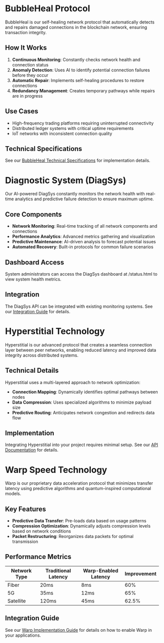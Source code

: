 ﻿# BubbleHeal Protocol

BubbleHeal is our self-healing network protocol that automatically detects and repairs damaged connections in the blockchain network, ensuring transaction integrity.

## How It Works

1. **Continuous Monitoring**: Constantly checks network health and connection status
2. **Anomaly Detection**: Uses AI to identify potential connection failures before they occur
3. **Automatic Repair**: Implements self-healing procedures to restore connections
4. **Redundancy Management**: Creates temporary pathways while repairs are in progress

## Use Cases

- High-frequency trading platforms requiring uninterrupted connectivity
- Distributed ledger systems with critical uptime requirements
- IoT networks with inconsistent connection quality

## Technical Specifications

See our [BubbleHeal Technical Specifications](../technical/bubbleheal-specs.md) for implementation details.

# Diagnostic System (DiagSys)

Our AI-powered DiagSys constantly monitors the network health with real-time analytics and predictive failure detection to ensure maximum uptime.

## Core Components

- **Network Monitoring**: Real-time tracking of all network components and connections
- **Performance Analytics**: Advanced metrics gathering and visualization
- **Predictive Maintenance**: AI-driven analysis to forecast potential issues
- **Automated Recovery**: Built-in protocols for common failure scenarios

## Dashboard Access

System administrators can access the DiagSys dashboard at /status.html to view system health metrics.

## Integration

The DiagSys API can be integrated with existing monitoring systems. See our [Integration Guide](../api/diagsys-integration.md) for details.

# Hyperstitial Technology

Hyperstitial is our advanced protocol that creates a seamless connection layer between peer networks, enabling reduced latency and improved data integrity across distributed systems.

## Technical Details

Hyperstitial uses a multi-layered approach to network optimization:

- **Connection Mapping**: Dynamically identifies optimal pathways between nodes
- **Data Compression**: Uses specialized algorithms to minimize payload size
- **Predictive Routing**: Anticipates network congestion and redirects data flow

## Implementation

Integrating Hyperstitial into your project requires minimal setup. See our [API Documentation](../api/hyperstitial-api.md) for details.

# Warp Speed Technology

Warp is our proprietary data acceleration protocol that minimizes transfer latency using predictive algorithms and quantum-inspired computational models.

## Key Features

- **Predictive Data Transfer**: Pre-loads data based on usage patterns
- **Compression Optimization**: Dynamically adjusts compression levels based on network conditions
- **Packet Restructuring**: Reorganizes data packets for optimal transmission

## Performance Metrics

| Network Type | Traditional Latency | Warp-Enabled Latency | Improvement |
| ------------ | ------------------- | -------------------- | ----------- |
| Fiber        | 20ms                | 8ms                  | 60%         |
| 5G           | 35ms                | 12ms                 | 65%         |
| Satellite    | 120ms               | 45ms                 | 62.5%       |

## Integration Guide

See our [Warp Implementation Guide](../integration/warp-integration.md) for details on how to enable Warp in your applications.
